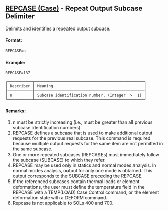 ## [REPCASE (Case)](https://nexus.hexagon.com/documentationcenter/bundle/MSC_Nastran_2022.4/page/Nastran_Combined_Book/qrg/casecontrol4a/TOC.REPCASE.Case.xhtml) - Repeat Output Subcase Delimiter

Delimits and identifies a repeated output subcase.

#### Format:

```nastran
REPCASE=n
```

#### Example:

```nastran
REPCASE=137
```

```text
┌───────────┬────────────────────────────────────────────────┐
│ Describer │ Meaning                                        │
├───────────┼────────────────────────────────────────────────┤
│ n         │ Subcase identification number. (Integer  >  1) │
└───────────┴────────────────────────────────────────────────┘
```

#### Remarks:

1. n must be strictly increasing (i.e., must be greater than all previous subcase identification numbers).
2. REPCASE defines a subcase that is used to make additional output requests for the previous real subcase. This command is required because multiple output requests for the same item are not permitted in the same subcase.
3. One or more repeated subcases (REPCASEs) must immediately follow the subcase (SUBCASE) to which they refer.
4. REPCASE may be used only in statics and normal modes analysis. In normal modes analysis, output for only one mode is obtained. This output corresponds to the SUBCASE preceding the REPCASE.
5. If the referenced subcases contain thermal loads or element deformations, the user must define the temperature field in the REPCASE with a TEMP(LOAD) Case Control command, or the element deformation state with a DEFORM command.
6. Repcase is not applicable to SOLs 400 and 700.

